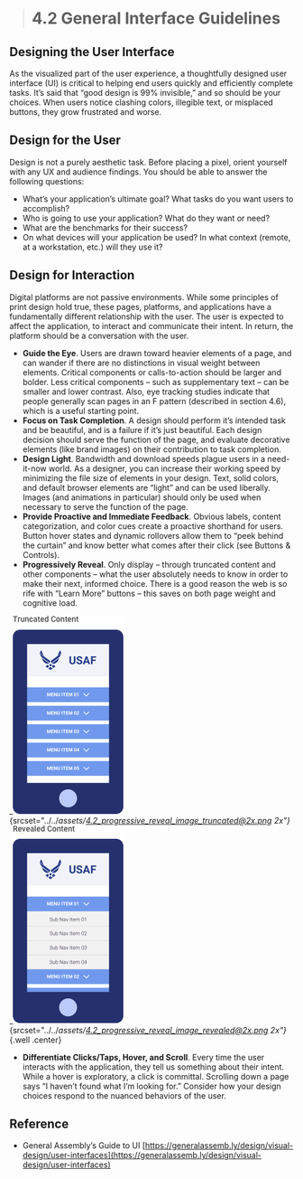 > # **4.2** General Interface Guidelines

## Designing the User Interface

As the visualized part of the user experience, a thoughtfully designed user interface (UI) is critical to helping end users quickly and efficiently complete tasks. It’s said that “good design is 99% invisible,” and so should be your choices. When users notice clashing colors, illegible text, or misplaced buttons, they grow frustrated and worse. 

## Design for the User 

Design is not a purely aesthetic task. Before placing a pixel, orient yourself with any UX and audience findings. You should be able to answer the following questions:

- What’s your application’s ultimate goal? What tasks do you want users to accomplish? 
- Who is going to use your application? What do they want or need? 
- What are the benchmarks for their success? 
- On what devices will your application be used? In what context (remote, at a workstation, etc.) will they use it? 

## Design for Interaction 

Digital platforms are not passive environments. While some principles of print design hold true, these pages, platforms, and applications have a fundamentally different relationship with the user. The user is expected to affect the application, to interact and communicate their intent. In return, the platform should be a conversation with the user.

- **Guide the Eye**. Users are drawn toward heavier elements of a page, and can wander if there are no distinctions in visual weight between elements. Critical components or calls-to-action should be larger and bolder. Less critical components – such as supplementary text – can be smaller and lower contrast. Also, eye tracking studies indicate that people generally scan pages in an F pattern (described in section 4.6), which is a useful starting point. 
- **Focus on Task Completion**. A design should perform it’s intended task and be beautiful, and is a failure if it’s just beautiful. Each design decision should serve the function of the page, and evaluate decorative elements (like brand images) on their contribution to task completion. 
- **Design Light**. Bandwidth and download speeds plague users in a need-it-now world. As a designer, you can increase their working speed by minimizing the file size of elements in your design. Text, solid colors, and default browser elements are “light” and can be used liberally. Images (and animations in particular) should only be used when necessary to serve the function of the page. 
- **Provide Proactive and Immediate Feedback**. Obvious labels, content categorization, and color cues create a proactive shorthand for users. Button hover states and dynamic rollovers allow them to “peek behind the curtain” and know better what comes after their click (see Buttons & Controls). 
- **Progressively Reveal**. Only display – through truncated content and other components – what the user absolutely needs to know in order to make their next, informed choice. There is a good reason the web is so rife with “Learn More” buttons – this saves on both page weight and cognitive load.  

_![4.3 progressive reveal](../_assets/4.2_progressive_reveal_image_truncated.png){srcset="../../_assets/4.2_progressive_reveal_image_truncated@2x.png 2x"}_
_![4.3 progressive reveal](../_assets/4.2_progressive_reveal_image_revealed.png){srcset="../../_assets/4.2_progressive_reveal_image_revealed@2x.png 2x"}_
{.well .center}

- **Differentiate Clicks/Taps, Hover, and Scroll**. Every time the user interacts with the application, they tell us something about their intent. While a hover is exploratory, a click is committal. Scrolling down a page says “I haven’t found what I’m looking for.” Consider how your design choices respond to the nuanced behaviors of 
the user. 

## Reference

- General Assembly’s Guide to UI [https://generalassemb.ly/design/visual-design/user-interfaces](https://generalassemb.ly/design/visual-design/user-interfaces)
 
 